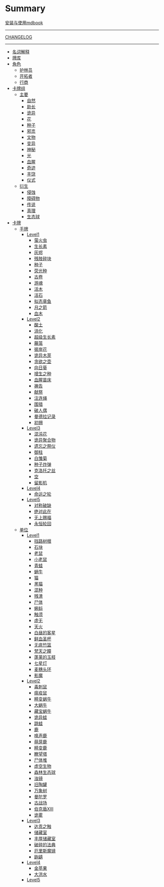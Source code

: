# Summary

[安装与使用mdbook](安装与使用mdbook.md)

---

[CHANGELOG](CHANGELOG.md)

---

- [名词解释](名词解释.md)
- [牌库](牌库.md)
- [角色](角色/README.md)
    - [护林员](角色/护林员.md)
    - [开拓者](角色/开拓者.md)
    - [行商](角色/行商.md)
- [卡牌组](卡牌组/README.md)
    - [主要]()
        - [自然](卡牌组/自然.md)
        - [助长](卡牌组/助长.md)
        - [诡异](卡牌组/诡异.md)
        - [花](卡牌组/花.md)
        - [种子](卡牌组/种子.md)
        - [邪祟](卡牌组/邪祟.md)
        - [文物](卡牌组/文物.md)
        - [变异](卡牌组/变异.md)
        - [神秘](卡牌组/神秘.md)
        - [光](卡牌组/光.md)
        - [血腥](卡牌组/血腥.md)
        - [奇迹](卡牌组/奇迹.md)
        - [丰饶](卡牌组/丰饶.md)
        - [仪式](卡牌组/仪式.md)
    - [衍生]()
        - [侵蚀](卡牌组/侵蚀.md)
        - [障碍物](卡牌组/障碍物.md)
        - [传说](卡牌组/传说.md)
        - [真理](卡牌组/真理.md)
        - [生态球](卡牌组/生态球.md)
- [卡牌]()
    - [手牌]()
        - [Level1]()
            - [萤火虫](卡牌/萤火虫.md)
            - [生长素](卡牌/生长素.md)
            - [灰烬](卡牌/灰烬.md)
            - [残肢碎块](卡牌/残肢碎块.md)
            - [种子](卡牌/种子.md)
            - [荧光种](卡牌/荧光种.md)
            - [古卷](卡牌/古卷.md)
            - [游魂](卡牌/游魂.md)
            - [活木](卡牌/活木.md)
            - [活石](卡牌/活石.md)
            - [拟态章鱼](卡牌/拟态章鱼.md)
            - [月之箭](卡牌/月之箭.md)
            - [血木](卡牌/血木.md)
        - [Level2]()
            - [酸土](卡牌/酸土.md)
            - [消化](卡牌/消化.md)
            - [超级生长素](卡牌/超级生长素.md)
            - [藤笼](卡牌/藤笼.md)
            - [彼岸花](卡牌/彼岸花.md)
            - [诡异木芽](卡牌/诡异木芽.md)
            - [贪欲之壶](卡牌/贪欲之壶.md)
            - [向日葵](卡牌/向日葵.md)
            - [增生之种](卡牌/增生之种.md)
            - [血腥苗床](卡牌/血腥苗床.md)
            - [祷告](卡牌/祷告.md)
            - [献祭](卡牌/献祭.md)
            - [注连绳](卡牌/注连绳.md)
            - [围猎](卡牌/围猎.md)
            - [破人偶](卡牌/破人偶.md)
            - [曼德拉记录](卡牌/曼德拉记录.md)
            - [初拥](卡牌/初拥.md)
        - [Level3]()
            - [混沌花](卡牌/混沌花.md)
            - [诡异聚合物](卡牌/诡异聚合物.md)
            - [遗忘之祭仪](卡牌/遗忘之祭仪.md)
            - [御柱](卡牌/御柱.md)
            - [白雏菊](卡牌/白雏菊.md)
            - [种子炸弹](卡牌/种子炸弹.md)
            - [克洛托之丝](卡牌/克洛托之丝.md)
            - [空](卡牌/空.md)
            - [留影机](卡牌/留影机.md)
        - [Level4]() 
            - [命运之轮](卡牌/命运之轮.md)
        - [Level5]()
            - [对称破缺](卡牌/对称破缺.md)
            - [绝对此在](卡牌/绝对此在.md)
            - [无上赐福](卡牌/无上赐福.md)
            - [永恒轮回](卡牌/永恒轮回.md)
    - [单位]()
        - [Level1]()
            - [挡路树根](卡牌/挡路树根.md)
            - [石块](卡牌/石块.md)
            - [老鼠](卡牌/老鼠.md)
            - [小老鼠](卡牌/小老鼠.md)
            - [青蛙](卡牌/青蛙.md)
            - [蜗牛](卡牌/蜗牛.md)
            - [猫](卡牌/猫.md)
            - [黑猫](卡牌/黑猫.md)
            - [混种](卡牌/混种.md)
            - [残渣](卡牌/残渣.md)
            - [尸体](卡牌/尸体.md)
            - [蝌蚪](卡牌/蝌蚪.md)
            - [触须](卡牌/触须.md)
            - [虚无](卡牌/虚无.md)
            - [天火](卡牌/天火.md)
            - [白昼的客星](卡牌/白昼的客星.md)
            - [鲜血圣杯](卡牌/鲜血圣杯.md)
            - [无底竹篮](卡牌/无底竹篮.md)
            - [梵天之瞳](卡牌/梵天之瞳.md)
            - [蓬莱的玉枝](卡牌/蓬莱的玉枝.md)
            - [七星灯](卡牌/七星灯.md)
            - [麦穗头环](卡牌/麦穗头环.md)
            - [影魔](卡牌/影魔.md)
        - [Level2]()
            - [毒刺鼠](卡牌/毒刺鼠.md)
            - [瘟疫鼠](卡牌/瘟疫鼠.md)
            - [畸变蜗牛](卡牌/畸变蜗牛.md)
            - [大蜗牛](卡牌/大蜗牛.md)
            - [藏宝蜗牛](卡牌/藏宝蜗牛.md)
            - [诡异蛙](卡牌/诡异蛙.md)
            - [跳蛙](卡牌/跳蛙.md)
            - [鹿](卡牌/鹿.md)
            - [唤声鹿](卡牌/唤声鹿.md)
            - [萌芽鹿](卡牌/萌芽鹿.md)
            - [畸变鹿](卡牌/畸变鹿.md)
            - [瞭望塔](卡牌/瞭望塔.md)
            - [尸体堆](卡牌/尸体堆.md)
            - [虚空生物](卡牌/虚空生物.md)
            - [森林生态球](卡牌/森林生态球.md)
            - [浊镜](卡牌/浊镜.md)
            - [旧陶罐](卡牌/旧陶罐.md)
            - [万象树](卡牌/万象树.md)
            - [曼陀罗](卡牌/曼陀罗.md)
            - [古战场](卡牌/古战场.md)
            - [伯克盾XIII](卡牌/伯克盾XIII.md)
            - [诡雾](卡牌/诡雾.md)
        - [Level3]()
            - [达贡之触](卡牌/达贡之触.md)
            - [储藏室](卡牌/储藏室.md)
            - [丰厚储藏室](卡牌/丰厚储藏室.md)
            - [破碎的法典](卡牌/破碎的法典.md)
            - [厄里斯魔镜](卡牌/厄里斯魔镜.md)
            - [鼩鼱](卡牌/鼩鼱.md)
        - [Level4]()
            - [金苹果](卡牌/金苹果.md)
            - [大洪水](卡牌/大洪水.md)
        - [Level5]()